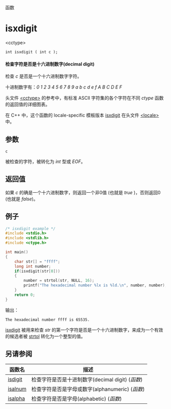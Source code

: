 函数

# isxdigit

\<cctype\>

`int isxdigit ( int c );`

#### 检查字符是否是十六进制数字(decimal digit)

检查 _c_ 是否是一个十六进制数字字符。

十进制数字有：_0_ _1_ _2_ _3_ _4_ _5_ _6_ _7_ _8_ _9_ _a_ _b_ _c_ _d_ _e_ _f_ _A_ _B_ _C_ _D_ _E_ _F_

头文件 [\<cctype\>](README.md) 的参考中，有标准 ASCII 字符集的各个字符在不同 _ctype_ 函数的返回值的详细图表。

在 C++ 中，这个函数的 locale-specific 模板版本 [isxdigit](../../Other/locale/isxdigit.md) 在头文件 [\<locale\>](../../Other/locale/README.md)中。


## 参数

`c`

被检查的字符，被转化为 _int_ 型或 _EOF_。


## 返回值
如果 _c_ 的确是一个十六进制数字，则返回一个非0值 (也就是 _true_ )，否则返回0 (也就是 _false_)。


## 例子

```cpp
/* isxdigit example */
#include <stdio.h>
#include <stdlib.h>
#include <ctype.h>

int main()
{
	char str[] = "ffff";
	long int number;
	if(isxdigit(str[0]))
	{
		number = strtol(str, NULL, 16);
		printf("The hexadecimal number %lx is %ld.\n", number, number);
	}
	return 0;
}
```

输出：  
```
The hexadecimal number ffff is 65535.
```

[isxdigit](isxdigit.md) 被用来检查 _str_ 的第一个字符是否是一个十六进制数字，来成为一个有效的候选者被 [strtol](../cstdlib/strtol.md) 转化为一个整型的值。


## 另请参阅

函数名                | 描述
--------------------- | ------------------------------------------------
[isdigit](isdigit.md) | 检查字符是否是十进制数字(decimal digit) (_函数_)
[isalnum](isalnum.md) | 检查字符是否是字母或数字(alphanumeric) (_函数_)
[isalpha](isalpha.md) | 检查字符是否是字母(alphabetic) (_函数_)
